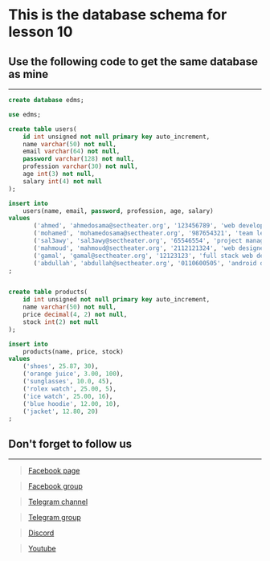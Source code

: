 # This is the database schema for lesson 10
## Use the following code to get the same database as mine
---

```sql
create database edms;

use edms;

create table users(
    id int unsigned not null primary key auto_increment,
    name varchar(50) not null,
    email varchar(64) not null,
    password varchar(128) not null,
    profession varchar(30) not null,
    age int(3) not null,
    salary int(4) not null
);

insert into
    users(name, email, password, profession, age, salary)
values
       ('ahmed', 'ahmedosama@sectheater.org', '123456789', 'web developer', 19, 15000),
       ('mohamed', 'mohamedosama@sectheater.org', '987654321', 'team lead', 23, 25000),
       ('sal3awy', 'sal3awy@sectheater.org', '65546554', 'project manager', 28, 17000),
       ('mahmoud', 'mahmoud@sectheater.org', '2112121324', 'web designer', 25, 9000),
       ('gamal', 'gamal@sectheater.org', '12123123', 'full stack web developer', 29, 20000),
       ('abdullah', 'abdullah@sectheater.org', '0110600505', 'android developer', 22, 8000)
;


create table products(
    id int unsigned not null primary key auto_increment,
    name varchar(50) not null,
    price decimal(4, 2) not null,
    stock int(2) not null
);

insert into
    products(name, price, stock)
values
    ('shoes', 25.87, 30),
    ('orange juice', 3.00, 100),
    ('sunglasses', 10.0, 45),
    ('rolex watch', 25.00, 5),
    ('ice watch', 25.00, 16),
    ('blue hoodie', 12.00, 10),
    ('jacket', 12.80, 20)
;
```

## Don't forget to follow us
---
>[Facebook page](https://bit.ly/39dTot4)

>[Facebook group](https://bit.ly/39c5YsH)

>[Telegram channel](https://bit.ly/35Zd41Z)

> [Telegram group](https://bit.ly/361mzOd)

> [Discord](https://bit.ly/39c8Ohw)

> [Youtube](https://bit.ly/2J3v95R)
